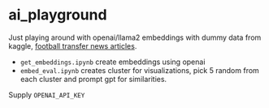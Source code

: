 # ai_playground

Just playing around with openai/llama2 embeddings with dummy data from kaggle,
[football transfer news articles](https://www.kaggle.com/datasets/crxxom/football-transfer-news-for-nlp).

- `get_embeddings.ipynb` create embeddings using openai
- `embed_eval.ipynb` creates cluster for visualizations, pick 5 random from each cluster and prompt gpt for similarities.

Supply `OPENAI_API_KEY`
